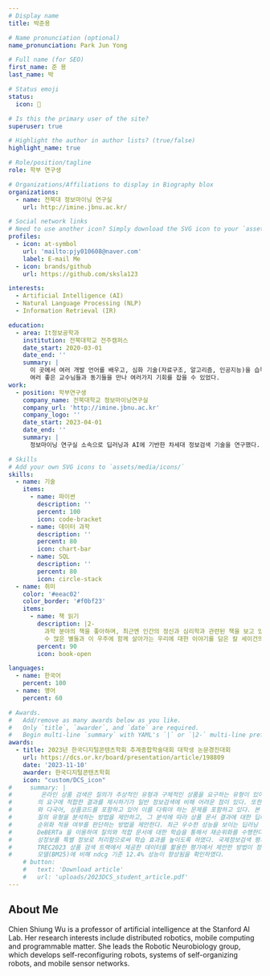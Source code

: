 ```yaml
---
# Display name
title: 박준용

# Name pronunciation (optional)
name_pronunciation: Park Jun Yong

# Full name (for SEO)
first_name: 준 용
last_name: 박

# Status emoji
status:
  icon: 🤔

# Is this the primary user of the site?
superuser: true

# Highlight the author in author lists? (true/false)
highlight_name: true

# Role/position/tagline
role: 학부 연구생

# Organizations/Affiliations to display in Biography blox
organizations:
  - name: 전북대 정보마이닝 연구실
    url: http://imine.jbnu.ac.kr/

# Social network links
# Need to use another icon? Simply download the SVG icon to your `assets/media/icons/` folder.
profiles:
  - icon: at-symbol
    url: 'mailto:pjy010608@naver.com'
    label: E-mail Me
  - icon: brands/github
    url: https://github.com/sksla123

interests:
  - Artificial Intelligence (AI)
  - Natural Language Processing (NLP)
  - Information Retrieval (IR)

education:
  - area: It정보공학과
    institution: 전북대학교 전주캠퍼스
    date_start: 2020-03-01
    date_end: ''
    summary: |
      이 곳에서 여러 개발 언어를 배우고, 심화 기술(자료구조, 알고리즘, 인공지능)을 습득했다.
      여러 좋은 교수님들과 동기들을 만나 여러가지 기회를 잡을 수 있었다.
work:
  - position: 학부연구생
    company_name: 전북대학교 정보마이닝연구실
    company_url: 'http://imine.jbnu.ac.kr'
    company_logo: ''
    date_start: 2023-04-01
    date_end: ''
    summary: |
      정보마이닝 연구실 소속으로 딥러닝과 AI에 기반한 차세대 정보검색 기술을 연구했다.

# Skills
# Add your own SVG icons to `assets/media/icons/`
skills:
  - name: 기술
    items:
      - name: 파이썬
        description: ''
        percent: 100
        icon: code-bracket
      - name: 데이터 과학
        description: ''
        percent: 80
        icon: chart-bar
      - name: SQL
        description: ''
        percent: 80
        icon: circle-stack
  - name: 취미
    color: '#eeac02'
    color_border: '#f0bf23'
    items:
      - name: 책 읽기
        description: |2-
          과학 분야의 책을 좋아하며, 최근엔 인간의 정신과 심리학과 관련된 책을 보고 있다.
          수 많은 별들과 이 우주에 함께 살아가는 우리에 대한 이야기를 담은 칼 세이건의 코스모스라는 책을 좋아한다.
        percent: 90
        icon: book-open

languages:
  - name: 한국어
    percent: 100
  - name: 영어
    percent: 60

# Awards.
#   Add/remove as many awards below as you like.
#   Only `title`, `awarder`, and `date` are required.
#   Begin multi-line `summary` with YAML's `|` or `|2-` multi-line prefix and indent 2 spaces below.
awards:
  - title: 2023년 한국디지털콘텐츠학회 추계종합학술대회 대학생 논문경진대회
    url: https://dcs.or.kr/board/presentation/article/198809
    date: '2023-11-10'
    awarder: 한국디지털콘텐츠학회
    icon: "custom/DCS_icon"
#     summary: |
#        온라인 상품 검색은 질의가 추상적인 유형과 구체적인 상품을 요구하는 유형이 있어 사용자
#       의 요구에 적합한 결과를 제시하기가 일반 정보검색에 비해 어려운 점이 있다. 또한 질의에 오타
#       와 다국어, 상품코드를 포함하고 있어 이를 다뤄야 하는 문제를 포함하고 있다. 본 연구에서는 
#       질의 유형을 분석하는 방법을 제안하고, 그 분석에 따라 상품 문서 결과에 대한 딥러닝 기반 재
#       순위화 적용 여부를 판단하는 방법을 제안한다. 최근 우수한 성능을 보이는 딥러닝 모델 
#       DeBERTa 을 이용하여 질의와 적합 문서에 대한 학습을 통해서 재순위화를 수행한다. 상품의 속
#       성정보를 특별 정보로 처리함으로써 학습 효과를 높이도록 하였다. 국제정보검색 평가대회인 
#       TREC2023 상품 검색 트랙에서 제공한 데이터를 활용한 평가에서 제안한 방법이 정보검색 기본 
#       모델(BM25)에 비해 ndcg 기준 12.4% 성능이 향상됨을 확인하였다.
    # button:
    #   text: 'Download article'
    #   url: 'uploads/2023DCS_student_article.pdf'
---
```


## About Me

Chien Shiung Wu is a professor of artificial intelligence at the Stanford AI Lab. Her research interests include distributed robotics, mobile computing and programmable matter. She leads the Robotic Neurobiology group, which develops self-reconfiguring robots, systems of self-organizing robots, and mobile sensor networks.

